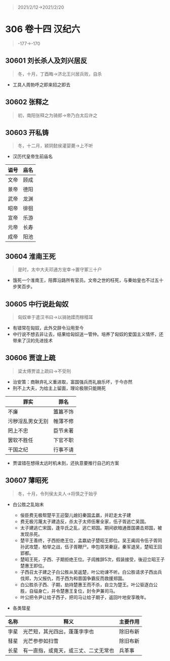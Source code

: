 > 2021/2/12->2021/2/20

# 306 卷十四 汉纪六

> -177->-170

## 30601 刘长杀人及刘兴居反
> 冬，十月，丁酉晦->济北王兴居兵败，自杀
- 工具人周勃呼之即来招之即去

## 30602 张释之
> 初，南阳张释之为骑郎->帝乃白太后许之

## 30603 开私铸
> 冬，十二月，颍阴懿侯灌婴薨->上不听

- 汉历代皇帝生前庙名

谥号|庙名
--|--
文帝|顾成
景帝|德阳
武帝|龙渊
昭帝|徘徊
宣帝|乐游
元帝|长寿
成帝|阳池

## 30604 淮南王死
> 是时，太中大夫邓通方宠幸->置守冢三十户

- 饿死一个淮南王，陪葬沿路所有官员。文帝之世的枉死，与秦始皇也不过五十步笑百步。

## 30605 中行说赴匈奴
> 匈奴单于遣汉书曰->以骑驰蹂而稼穑耳

- 有错常在匈奴，此外交辞令沿用至今
- 中行说不想去非让去，结果给匈奴送一管仲。培养了匈奴的爱国主义情怀，还带来了汉的先进技术

## 30606 贾谊上疏
> 梁太傅贾谊上疏曰->不受刑

- 治安策：商鞅弃礼义重进取，富国强兵而礼崩乐坏，于今亦然
- 刑不上大夫，为给主上留面，理论极限只能赐死

罪实|罪名
--|--
不廉|簠簋不饰
污秽淫乱男女无别|帷薄不修
罔上不忠|臣节未著
罢软不胜任|下官不职
干国之纪|行事不请

- 贾谊错在想得太远时机未到，还执意要推行自己的方案

## 30607 薄昭死
> 冬，十月，令列侯太夫人->将慎之于始乎

- 白公胜之乱始末
  - 佞臣费无极帮楚平王迎娶儿媳妇秦国孟嬴，并赶走太子建
  - 费无极污蔑太子建造反，杀太子太师伍奢全家，伍子胥逃亡吴国。
  - 太子建逃亡宋国，逢华氏之乱，逃亡郑国。期间欲暗通晋国袭击郑国，被发现杀死。
  - 楚平王善终，子西拒绝王位，孟嬴幼子楚昭王即位。吴王阖闾令伍子胥同孙武攻楚，柏举之战，伍子胥鞭尸。申包胥哭秦庭，秦军退吴，楚昭王回郢都。
  - 楚昭王死，子西、子期拒绝王位。子闾推辞5次，假装接受，後迎立昭王子楚惠王即位。
  - 子西召太子建之子白公胜从吴返楚，叶公劝谏不听。白公胜请求子西出兵伐郑，为父报仇，而子西为和晋国争霸反而救援郑国。
  - 白公胜杀子西、子期，劫持楚惠王而不杀，自立为楚王。叶公驱逐白公胜，自缢身亡，并令楚惠王复位，封令尹兼司马。
  - 叶公把令尹让给子西子，把司马让给子期子，返回叶地安享晚年。

- 各类彗星

名称|释义|主要作用
--|--|--
孛星|光芒短，其光四出，蓬蓬孛孛也|除旧布新
彗星|光芒参参如扫雪|除旧布新
长星|有一直指，或竟天，或三丈、二丈无常也|兵革事